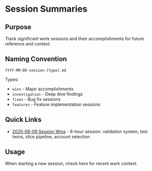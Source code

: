 # Session Summaries

## Purpose

Track significant work sessions and their accomplishments for future reference and context.

## Naming Convention

`YYYY-MM-DD-session-[type].md`

Types:

- `wins` - Major accomplishments
- `investigation` - Deep dive findings
- `fixes` - Bug fix sessions
- `features` - Feature implementation sessions

## Quick Links

- [2025-08-09 Session Wins](./2025-08-09-session-wins.md) - 8-hour session: validation system, test twins, slice pipeline, account selection

## Usage

When starting a new session, check here for recent work context.

